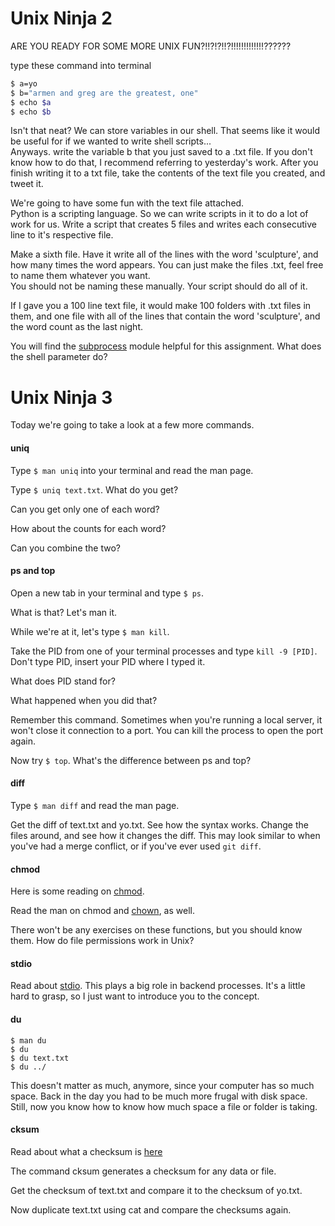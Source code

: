 Unix Ninja 2
============

ARE YOU READY FOR SOME MORE UNIX FUN?!!?!?!!?!!!!!!!!!!!!!??????

type these command into terminal

```bash
$ a=yo
$ b="armen and greg are the greatest, one"
$ echo $a
$ echo $b
```

Isn't that neat? We can store variables in our shell. That seems like it would be useful for if we wanted to write shell scripts...  
Anyways. write the variable b that you just saved to a .txt file. If you don't know how to do that, I recommend referring to yesterday's work. After you finish writing it to a txt file, take the contents of the text file you created, and tweet it.

We're going to have some fun with the text file attached.  
Python is a scripting language. So we can write scripts in it to do a lot of work for us. Write a script that creates 5 files and writes each consecutive line to it's respective file.

Make a sixth file. Have it write all of the lines with the word 'sculpture', and how many times the word appears. You can just make the files .txt, feel free to name them whatever you want.  
You should not be naming these manually. Your script should do all of it.

If I gave you a 100 line text file, it would make 100 folders with .txt files in them, and one file with all of the lines that contain the word 'sculpture', and the word count as the last night.

You will find the [subprocess](https://docs.python.org/3/library/subprocess.html) module helpful for this assignment. What does the shell parameter do?

Unix Ninja 3
============

Today we're going to take a look at a few more commands.  

#### uniq

Type `$ man uniq` into your terminal and read the man page.

Type `$ uniq text.txt`. What do you get?

Can you get only one of each word?

How about the counts for each word?

Can you combine the two?

#### ps and top

Open a new tab in your terminal and type `$ ps`.

What is that? Let's man it.

While we're at it, let's type `$ man kill`.

Take the PID from one of your terminal processes and type `kill -9 [PID]`. Don't type PID, insert your PID where I typed it.

What does PID stand for?

What happened when you did that?

Remember this command. Sometimes when you're running a local server, it won't close it connection to a port. You can kill the process to open the port again.

Now try `$ top`. What's the difference between ps and top?

#### diff

Type `$ man diff` and read the man page.

Get the diff of text.txt and yo.txt. See how the syntax works. Change the files around, and see how it changes the diff. This may look similar to when you've had a merge conflict, or if you've ever used `git diff`.

#### chmod

Here is some reading on [chmod](http://www.perlfect.com/articles/chmod.shtml).

Read the man on chmod and [chown](http://www.computerhope.com/unix/uchown.htm), as well.

There won't be any exercises on these functions, but you should know them. How do file permissions work in Unix?

#### stdio

Read about [stdio](http://en.wikipedia.org/wiki/Standard_streams). This plays a big role in backend processes. It's a little hard to grasp, so I just want to introduce you to the concept.

#### du

	$ man du
	$ du
	$ du text.txt
	$ du ../

This doesn't matter as much, anymore, since your computer has so much space. Back in the day you had to be much more frugal with disk space. Still, now you know how to know how much space a file or folder is taking.

#### cksum

Read about what a checksum is [here](http://en.wikipedia.org/wiki/Checksum)

The command cksum generates a checksum for any data or file.

Get the checksum of text.txt and compare it to the checksum of yo.txt.

Now duplicate text.txt using cat and compare the checksums again.